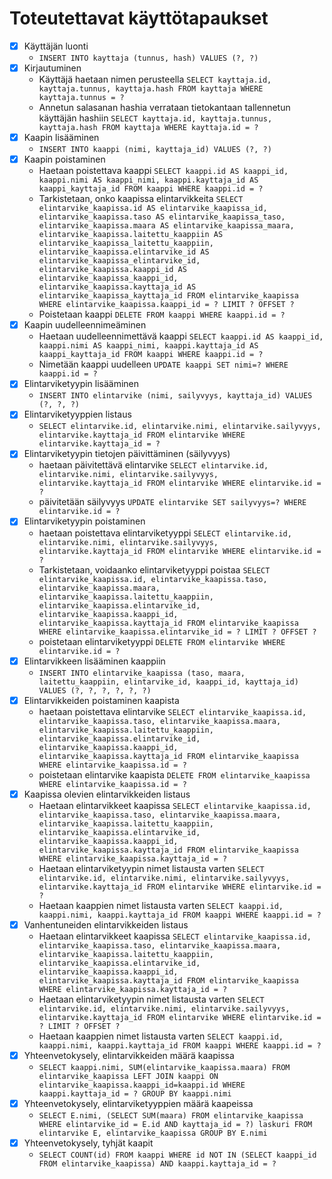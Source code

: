 # Toteutettavat käyttötapaukset
- [x] Käyttäjän luonti
    * ```INSERT INTO kayttaja (tunnus, hash) VALUES (?, ?)```
- [x] Kirjautuminen
    * Käyttäjä haetaan nimen perusteella ```SELECT kayttaja.id, kayttaja.tunnus, kayttaja.hash FROM kayttaja WHERE 
kayttaja.tunnus = ?```
    * Annetun salasanan hashia verrataan tietokantaan tallennetun käyttäjän hashiin ```SELECT kayttaja.id, kayttaja.tunnus, 
kayttaja.hash FROM kayttaja WHERE kayttaja.id = ?```
- [x] Kaapin lisääminen
    * ```INSERT INTO kaappi (nimi, kayttaja_id) VALUES (?, ?)```
- [x] Kaapin poistaminen
    * Haetaan poistettava kaappi ```SELECT kaappi.id AS kaappi_id, kaappi.nimi AS kaappi_nimi, kaappi.kayttaja_id AS kaappi_kayttaja_id
FROM kaappi
WHERE kaappi.id = ?```
    * Tarkistetaan, onko kaapissa elintarvikkeita ```SELECT elintarvike_kaapissa.id AS elintarvike_kaapissa_id, elintarvike_kaapissa.taso AS elintarvike_kaapissa_taso, elintarvike_kaapissa.maara AS elintarvike_kaapissa_maara, elintarvike_kaapissa.laitettu_kaappiin AS elintarvike_kaapissa_laitettu_kaappiin, elintarvike_kaapissa.elintarvike_id AS elintarvike_kaapissa_elintarvike_id, elintarvike_kaapissa.kaappi_id AS elintarvike_kaapissa_kaappi_id, elintarvike_kaapissa.kayttaja_id AS elintarvike_kaapissa_kayttaja_id
FROM elintarvike_kaapissa
WHERE elintarvike_kaapissa.kaappi_id = ?
 LIMIT ? OFFSET ?```
    * Poistetaan kaappi ```DELETE FROM kaappi WHERE kaappi.id = ?```
- [x] Kaapin uudelleennimeäminen
    * Haetaan uudelleennimettävä kaappi ```SELECT kaappi.id AS kaappi_id, kaappi.nimi AS kaappi_nimi, kaappi.kayttaja_id AS kaappi_kayttaja_id
FROM kaappi
WHERE kaappi.id = ?```
    * Nimetään kaappi uudelleen ```UPDATE kaappi SET nimi=? WHERE kaappi.id = ?```
- [x] Elintarviketyypin lisääminen
    * ```INSERT INTO elintarvike (nimi, sailyvyys, kayttaja_id) VALUES (?, ?, ?)```
- [x] Elintarviketyyppien listaus
    * ```SELECT elintarvike.id, elintarvike.nimi, elintarvike.sailyvyys, elintarvike.kayttaja_id FROM elintarvike WHERE elintarvike.kayttaja_id = ?```
- [x] Elintarviketyypin tietojen päivittäminen (säilyvyys)
    * haetaan päivitettävä elintarvike ```SELECT elintarvike.id, elintarvike.nimi, elintarvike.sailyvyys, elintarvike.kayttaja_id FROM elintarvike
WHERE elintarvike.id = ?```
    * päivitetään säilyvyys ```UPDATE elintarvike SET sailyvyys=? WHERE elintarvike.id = ?```
- [x] Elintarviketyypin poistaminen
    * haetaan poistettava elintarviketyyppi ```SELECT elintarvike.id, elintarvike.nimi, elintarvike.sailyvyys, elintarvike.kayttaja_id FROM elintarvike
WHERE elintarvike.id = ?```
    * Tarkistetaan, voidaanko elintarviketyyppi poistaa ```SELECT elintarvike_kaapissa.id, elintarvike_kaapissa.taso, elintarvike_kaapissa.maara, elintarvike_kaapissa.laitettu_kaappiin, elintarvike_kaapissa.elintarvike_id, elintarvike_kaapissa.kaappi_id, elintarvike_kaapissa.kayttaja_id FROM elintarvike_kaapissa
WHERE elintarvike_kaapissa.elintarvike_id = ?
 LIMIT ? OFFSET ?```
    * poistetaan elintarviketyyppi ```DELETE FROM elintarvike WHERE elintarvike.id = ?```
- [x] Elintarvikkeen lisääminen kaappiin
    * ```INSERT INTO elintarvike_kaapissa (taso, maara, laitettu_kaappiin, elintarvike_id, kaappi_id, kayttaja_id) VALUES (?, ?, ?, ?, ?, ?)```
- [x] Elintarvikkeiden poistaminen kaapista
    * haetaan poistettava elintarvike ```SELECT elintarvike_kaapissa.id, elintarvike_kaapissa.taso, elintarvike_kaapissa.maara, elintarvike_kaapissa.laitettu_kaappiin, elintarvike_kaapissa.elintarvike_id, elintarvike_kaapissa.kaappi_id, elintarvike_kaapissa.kayttaja_id FROM elintarvike_kaapissa
WHERE elintarvike_kaapissa.id = ?```
    * poistetaan elintarvike kaapista ```DELETE FROM elintarvike_kaapissa WHERE elintarvike_kaapissa.id = ?```
- [x] Kaapissa olevien elintarvikkeiden listaus
    * Haetaan elintarvikkeet kaapissa ```SELECT elintarvike_kaapissa.id, elintarvike_kaapissa.taso, elintarvike_kaapissa.maara, elintarvike_kaapissa.laitettu_kaappiin, elintarvike_kaapissa.elintarvike_id, elintarvike_kaapissa.kaappi_id, elintarvike_kaapissa.kayttaja_id FROM elintarvike_kaapissa
WHERE elintarvike_kaapissa.kayttaja_id = ?```
    * Haetaan elintarviketyypin nimet listausta varten ```SELECT elintarvike.id, elintarvike.nimi, elintarvike.sailyvyys, elintarvike.kayttaja_id FROM elintarvike WHERE elintarvike.id = ?```
    * Haetaan kaappien nimet listausta varten ```SELECT kaappi.id, kaappi.nimi, kaappi.kayttaja_id FROM kaappi WHERE kaappi.id = ?```
- [x] Vanhentuneiden elintarvikkeiden listaus
    * Haetaan elintarvikkeet kaapissa ```SELECT elintarvike_kaapissa.id, elintarvike_kaapissa.taso, elintarvike_kaapissa.maara, elintarvike_kaapissa.laitettu_kaappiin, elintarvike_kaapissa.elintarvike_id, elintarvike_kaapissa.kaappi_id, elintarvike_kaapissa.kayttaja_id FROM elintarvike_kaapissa WHERE elintarvike_kaapissa.kayttaja_id = ?```
    * Haetaan elintarviketyypin nimet listausta varten ```SELECT elintarvike.id, elintarvike.nimi, elintarvike.sailyvyys, elintarvike.kayttaja_id FROM elintarvike WHERE elintarvike.id = ? LIMIT ? OFFSET ?```
    * Haetaan kaappien nimet listausta varten ```SELECT kaappi.id, kaappi.nimi, kaappi.kayttaja_id FROM kaappi WHERE kaappi.id = ?```
- [x] Yhteenvetokysely, elintarvikkeiden määrä kaapissa
    * ```SELECT kaappi.nimi, SUM(elintarvike_kaapissa.maara) FROM elintarvike_kaapissa LEFT JOIN kaappi ON elintarvike_kaapissa.kaappi_id=kaappi.id WHERE kaappi.kayttaja_id = ? GROUP BY kaappi.nimi```
- [x] Yhteenvetokysely, elintarviketyyppien määrä kaapeissa
    * ```SELECT E.nimi, (SELECT SUM(maara) FROM elintarvike_kaapissa WHERE elintarvike_id = E.id AND kayttaja_id = ?) laskuri FROM elintarvike E, elintarvike_kaapissa GROUP BY E.nimi```
- [x] Yhteenvetokysely, tyhjät kaapit
    * ```SELECT COUNT(id) FROM kaappi WHERE id NOT IN (SELECT kaappi_id FROM elintarvike_kaapissa) AND kaappi.kayttaja_id = ?```
